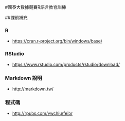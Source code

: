 #國泰大數據競賽R語言教育訓練

##課前補充

### R
- https://cran.r-project.org/bin/windows/base/

### RStudio
- https://www.rstudio.com/products/rstudio/download/

### Markdown 說明
- http://markdown.tw/

### 程式碼
- http://rpubs.com/ywchiu/feibr